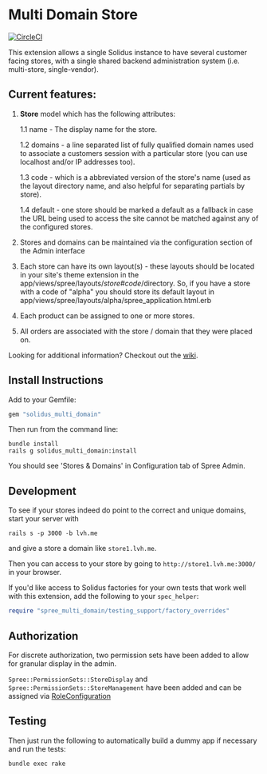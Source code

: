 Multi Domain Store
==================

[![CircleCI](https://circleci.com/gh/solidusio-contrib/solidus_multi_domain.svg?style=svg)](https://circleci.com/gh/solidusio-contrib/solidus_multi_domain)

This extension allows a single Solidus instance to have several customer facing
stores, with a single shared backend administration system (i.e. multi-store,
single-vendor).

Current features:
------------------

1. **Store** model which has the following attributes:

    1.1 name - The display name for the store.

    1.2 domains - a line separated list of fully qualified domain names used to
    associate a customers session with a particular store (you can use
    localhost and/or IP addresses too).

    1.3 code - which is a abbreviated version of the store's name (used as the
    layout directory name, and also helpful for separating partials by store).

    1.4 default - one store should be marked a default as a fallback in case
    the URL being used to access the site cannot be matched against any of the
    configured stores.

2. Stores and domains can be maintained via the configuration section of the
   Admin interface

2. Each store can have its own layout(s) - these layouts should be located in
   your site's theme extension in the
   app/views/spree/layouts/_store#code_/directory. So, if you have a store
   with a code of "alpha" you should store its default layout in
   app/views/spree/layouts/alpha/spree_application.html.erb

3. Each product can be assigned to one or more stores.

4. All orders are associated with the store / domain that they were placed on.

Looking for additional information? Checkout out the [wiki](https://github.com/solidusio/solidus_multi_domain/wiki).

Install Instructions
--------------------

Add to your Gemfile:

```ruby
gem "solidus_multi_domain"
```

Then run from the command line:

```shell
bundle install
rails g solidus_multi_domain:install
```

You should see 'Stores & Domains' in Configuration tab of Spree Admin.

Development
-------

To see if your stores indeed do point to the correct and unique domains, start your server with
```shell
rails s -p 3000 -b lvh.me
```
and give a store a domain like `store1.lvh.me`.

Then you can access to your store by going to `http://store1.lvh.me:3000/` in your browser.

If you'd like access to Solidus factories for your own tests that work well
with this extension, add the following to your `spec_helper`:
```ruby
require "spree_multi_domain/testing_support/factory_overrides"
```

Authorization
-------------

For discrete authorization, two permission sets have been added to allow for granular display in the admin.

`Spree::PermissionSets::StoreDisplay` and `Spree::PermissionSets::StoreManagement` have been added and can be assigned via [RoleConfiguration](http://docs.solidus.io/Spree/RoleConfiguration.html)


Testing
-------

Then just run the following to automatically build a dummy app if necessary and
run the tests:

```shell
bundle exec rake
```
